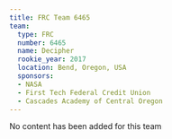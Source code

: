 ```yaml
---
title: FRC Team 6465
team:
  type: FRC
  number: 6465
  name: Decipher
  rookie_year: 2017
  location: Bend, Oregon, USA
  sponsors:
  - NASA
  - First Tech Federal Credit Union
  - Cascades Academy of Central Oregon
---
```


No content has been added for this team